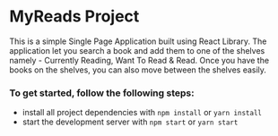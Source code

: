 # MyReads Project

This is a simple Single Page Application built using React Library. The application let you search a book and add them to one of the shelves namely - Currently Reading, Want To Read & Read. Once you have the books on the shelves, you can also move between the shelves easily. 

### To get started, follow the following steps:

* install all project dependencies with `npm install` or `yarn install`
* start the development server with `npm start` or `yarn start`
